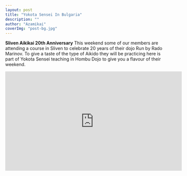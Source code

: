 ```yaml
---
layout: post
title: "Yokota Sensei In Bulgaria"
description: ""
author: "Azamikai"
coverImg: "post-bg.jpg"
---
```


**Sliven Aikikai 20th Anniversary**
This weekend some of our members are attending a course in Sliven to celebrate 20 years of their dojo Run by Rado Marinov. To give a taste of the type of Aikido they will be practicing here is part of Yokota Sensei teaching in Hombu Dojo to give you a flavour of their weekend.
  
<iframe width="560" height="315" src="https://www.youtube.com/embed/FXouiACaMRI" frameborder="0" allowfullscreen></iframe>